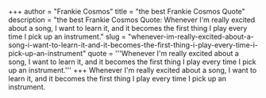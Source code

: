+++
author = "Frankie Cosmos"
title = "the best Frankie Cosmos Quote"
description = "the best Frankie Cosmos Quote: Whenever I'm really excited about a song, I want to learn it, and it becomes the first thing I play every time I pick up an instrument."
slug = "whenever-im-really-excited-about-a-song-i-want-to-learn-it-and-it-becomes-the-first-thing-i-play-every-time-i-pick-up-an-instrument"
quote = '''Whenever I'm really excited about a song, I want to learn it, and it becomes the first thing I play every time I pick up an instrument.'''
+++
Whenever I'm really excited about a song, I want to learn it, and it becomes the first thing I play every time I pick up an instrument.
